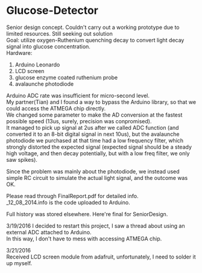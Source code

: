 # Glucose-Detector
Senior design concept. Couldn't carry out a working prototype due to limited resources. Still seeking out solution  
Goal: utilize oxygen-Ruthenium quenching decay to convert light decay signal into glucose concentration.  
Hardware:  
1. Arduino Leonardo  
2. LCD screen  
3. glucose enzyme coated ruthenium probe  
4. avalaunche photodiode

Arduino ADC rate was insufficient for micro-second level.  
My partner(Tian) and I found a way to bypass the Arduino library, so that we could access the ATMEGA chip directly.  
We changed some parameter to make the AD conversion at the fastest possible speed (13us, surely, precision was conpromised).  
It managed to pick up signal at 2us after we called ADC function (and converted it to an 8-bit digital signal in next 10us), but the avalaunche photodiode we purchased at that time had a low frequency filter, which strongly distorted the expected signal (expected signal should be a steady high voltage, and then decay potentially, but with a low freq filter, we only saw spikes).  

Since the problem was mainly about the photodiode, we instead used simple RC circuit to simulate the actual light signal, and the outcome was OK.  

Please read through FinalReport.pdf for detailed info.  
_12_08_2014.info is the code uploaded to Arduino.

Full history was stored elsewhere. Here're final for SeniorDesign.  

3/19/2016
I decided to restart this project, I saw a thread about using an external ADC attached to Arduino.  
In this way, I don't have to mess with accessing ATMEGA chip.   

3/21/2016  
Received LCD screen module from adafruit, unfortunately, I need to solder it up myself.  
